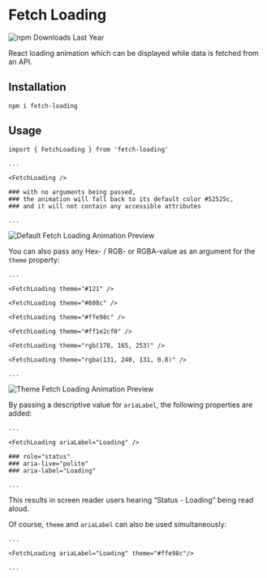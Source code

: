 # Fetch Loading

![npm Downloads Last Year](https://img.shields.io/npm/dy/fetch-loading)

React loading animation which can be displayed while data is fetched from an API.

## Installation

```
npm i fetch-loading
```

## Usage

```
import { FetchLoading } from 'fetch-loading'

...

<FetchLoading />

### with no arguments being passed,
### the animation will fall back to its default color #52525c,
### and it will not contain any accessible attributes

...

```

![Default Fetch Loading Animation Preview](https://github.com/user-attachments/assets/b4ee8647-0b14-4af4-8f67-cba615b31031)

You can also pass any Hex- / RGB- or RGBA-value as an argument for the `theme` property:

```
...

<FetchLoading theme="#121" />

<FetchLoading theme="#608c" />

<FetchLoading theme="#ffe98c" />

<FetchLoading theme="#ff1e2cf0" />

<FetchLoading theme="rgb(178, 165, 253)" />

<FetchLoading theme="rgba(131, 240, 131, 0.8)" />

...
```

![Theme Fetch Loading Animation Preview](https://github.com/user-attachments/assets/e0179995-309a-46f0-988f-70bf3e2ce9d6)

By passing a descriptive value for `ariaLabel`, the following properties are added:

```
...

<FetchLoading ariaLabel="Loading" />

### role="status"
### aria-live="polite"
### aria-label="Loading"

...
```

This results in screen reader users hearing “Status - Loading” being read aloud.

Of course, `theme` and `ariaLabel` can also be used simultaneously:

```
...

<FetchLoading ariaLabel="Loading" theme="#ffe98c"/>

...
```
